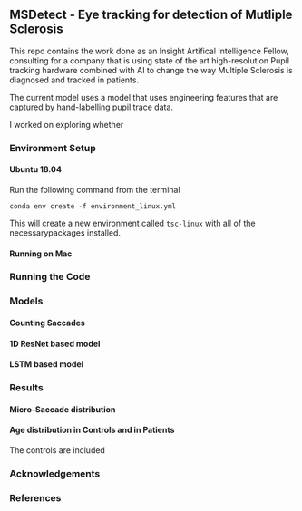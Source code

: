 ## MSDetect - Eye tracking for detection of Mutliple Sclerosis

This repo contains the work done as an Insight Artifical Intelligence Fellow, consulting for a company that is using state of the art high-resolution Pupil tracking hardware combined with AI to change the way Multiple Sclerosis is diagnosed and tracked in patients. 

The current model uses a model that uses engineering features that are captured by hand-labelling pupil trace data. 

I worked on exploring whether 
 

###  Environment Setup 

#### Ubuntu 18.04 

Run the following command from the terminal 

```
conda env create -f environment_linux.yml
```
This will create a new environment called `tsc-linux` with all of the necessarypackages installed. 

#### Running on Mac 

### Running the Code 


### Models 

#### Counting Saccades 


#### 1D ResNet based model 


#### LSTM based model 

### Results 

#### Micro-Saccade distribution

#### Age distribution in Controls and in Patients 

The controls are included
### Acknowledgements


### References  




